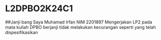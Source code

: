 # L2DPBO2K24C1

##Janji bang
Saya Muhamad Irfan NIM 2201897 Mengerjakan LP2 pada mata kuliah DPBO berjanji tidak melakukan kecurangan seperti yang telah dispesifikasikan
